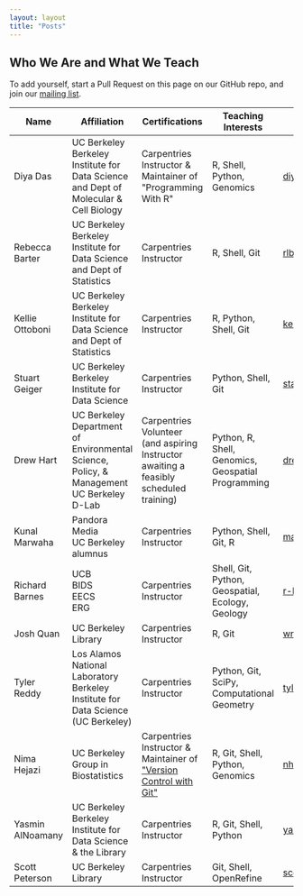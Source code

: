 ```yaml
---
layout: layout
title: "Posts"
---
```



<section class="content">

Who We Are and What We Teach
===============

To add yourself, start a Pull Request on this page on our GitHub repo, and join our [mailing list](https://groups.google.com/a/lists.berkeley.edu/forum/#!forum/carpentries-club).

| Name            | Affiliation | Certifications | Teaching Interests | GitHub | Website | Twitter |
|-----------------|-------------|----------------|--------------------|--------|---------|---------|
| Diya Das        | UC Berkeley <br> Berkeley Institute for Data Science and Dept of Molecular & Cell Biology | Carpentries Instructor & Maintainer of "Programming With R" | R, Shell, Python, Genomics | [diyadas](https://github.com/diyadas) | [diyadas.github.io](https://diyadas.github.io) | [@dotdatdas](https://twitter.com/dotdatdas) |
| Rebecca Barter  | UC Berkeley <br> Berkeley Institute for Data Science and Dept of Statistics | Carpentries Instructor | R, Shell, Git | [rlbarter](https://github.com/rlbarter) | [www.rebeccabarter.com](www.rebeccabarter.com) | [@rlbarter](https://twitter.com/rlbarter) |
| Kellie Ottoboni  | UC Berkeley <br> Berkeley Institute for Data Science and Dept of Statistics | Carpentries Instructor | R, Python, Shell, Git | [kellieotto](https://github.com/kellieotto) | [www.kellieottoboni.com](www.kellieottoboni.com) | [@kellieotto](https://twitter.com/kellieotto) |
| Stuart Geiger  | UC Berkeley <br> Berkeley Institute for Data Science | Carpentries Instructor | Python, Shell, Git | [staeiou](https://github.com/staeiou) | [www.stuartgeiger.com](www.stuartgeiger.com) | [@staeiou](https://twitter.com/staeiou) |
| Drew Hart  | UC Berkeley <br> Department of Environmental Science, Policy, & Management <br> UC Berkeley D-Lab | Carpentries Volunteer (and aspiring Instructor awaiting a feasibly scheduled training) | Python, R, Shell, Genomics, Geospatial Programming | [drewhart](https://github.com/drewhart) | [Wang Lab page](https://nature.berkeley.edu/wanglab/drewhart/), [D-Lab page](http://dlab.berkeley.edu/people/drew-hart) | |
| Kunal Marwaha  | Pandora Media <br> UC Berkeley alumnus | Carpentries Instructor | Python, Shell, Git, R | [marwahaha](https://github.com/marwahaha) | [www.kunalmarwaha.com](http://www.kunalmarwaha.com) | [@kmarwahaha](https://twitter.com/kmarwahaha) |
| Richard Barnes | UCB <br> BIDS <br> EECS <br> ERG | Carpentries Instructor | Shell, Git, Python, Geospatial, Ecology, Geology | [r-barnes](https://github.com/r-barnes) | [rbarnes.org](http://rbarnes.org) |   |
| Josh Quan | UC Berkeley Library | Carpentries Instructor | R, Git | [wrathofquan](https://github.com/wrathofquan)| |
| Tyler Reddy | Los Alamos National Laboratory <br> Berkeley Institute for Data Science (UC Berkeley) | Carpentries Instructor | Python, Git, SciPy, Computational Geometry | [tylerjereddy](https://github.com/tylerjereddy) | [BIDS page](https://bids.berkeley.edu/people/tyler-reddy) | [@Tyler_Reddy](https://twitter.com/Tyler_Reddy) |
| Nima Hejazi  | UC Berkeley <br> Group in Biostatistics | Carpentries Instructor & Maintainer of ["Version Control with Git"](https://swcarpentry.github.io/git-novice/) | R, Git, Shell, Python, Genomics | [nhejazi](https://github.com/nhejazi) | [nimahejazi.org](https://nimahejazi.org) | [@nshejazi](https://twitter.com/nshejazi) |
| Yasmin AlNoamany  | UC Berkeley <br> Berkeley Institute for Data Science & the Library | Carpentries Instructor | R, Git, Shell, Python | [yasmina85](https://github.com/yasmina85) | [yasmina85.github.io](https://yasmina85.github.io) | [@yasmina_anwar](https://twitter.com/yasmina_anwar) |
| Scott Peterson  | UC Berkeley Library | Carpentries Instructor | Git, Shell, OpenRefine | [scottcpeterson](https://github.com/scottcpeterson) | | [@scottcpeterson2](https://twitter.com/scottcpeterson2) |
